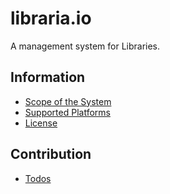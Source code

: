 # libraria.io

A management system for Libraries.


## Information

- [Scope of the System](../master/docs/SCOPE.md)
- [Supported Platforms](../master/docs/SUPPORTED_PLATFORMS.md)
- [License](../master/LICENSE)

## Contribution

- [Todos](../master/docs/TODOS.md)
